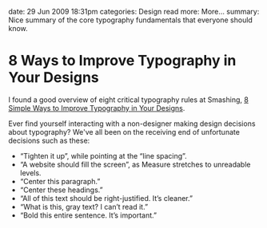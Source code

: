 date: 29 Jun 2009 18:31pm
categories: Design
read more: More&#8230;
summary: Nice summary of the core typography fundamentals that everyone should know.

# 8 Ways to Improve Typography in Your Designs

I found a good overview of eight critical typography rules at Smashing, [8 Simple Ways to Improve Typography in Your Designs](http://www.smashingmagazine.com/2009/04/03/8-simple-ways-to-improve-typography-in-your-designs/).

Ever find yourself interacting with a non-designer making design decisions about typography?  We've all been on the receiving end of unfortunate decisions such as these:

* &#8220;Tighten it up&#8221;, while pointing at the &#8220;line spacing&#8221;.
* &#8220;A website should fill the screen&#8221;, as Measure stretches to unreadable levels.
* &#8220;Center this paragraph.&#8221;
* &#8220;Center these headings.&#8221;
* &#8220;All of this text should be right-justified.  It&#8217;s cleaner.&#8221;
* &#8220;What is this, gray text?  I can&#8217;t read it.&#8221;
* &#8220;Bold this entire sentence.  It&#8217;s important.&#8221;
